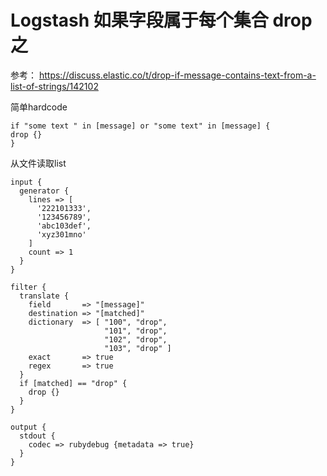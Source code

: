 # Logstash 如果字段属于每个集合 drop 之
参考： https://discuss.elastic.co/t/drop-if-message-contains-text-from-a-list-of-strings/142102

简单hardcode

```
if "some text " in [message] or "some text" in [message] {
drop {}
}
```

从文件读取list

```
input {
  generator {
    lines => [
      '222101333',
      '123456789',
      'abc103def',
      'xyz301mno'
    ]
    count => 1
  }
}

filter {
  translate {
    field       => "[message]"
    destination => "[matched]"
    dictionary  => [ "100", "drop",
                     "101", "drop",
                     "102", "drop",
                     "103", "drop" ]
    exact       => true
    regex       => true
  }
  if [matched] == "drop" {
    drop {}
  }
}

output {
  stdout {
    codec => rubydebug {metadata => true}
  }
}
```
